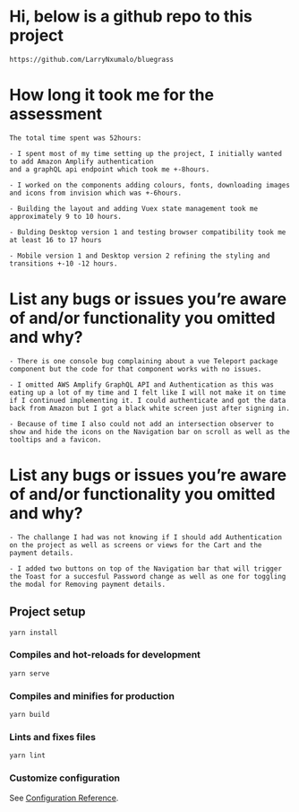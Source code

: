 # Hi, below is a github repo to this project
```
https://github.com/LarryNxumalo/bluegrass
```
# How long it took me for the assessment

```
The total time spent was 52hours:

- I spent most of my time setting up the project, I initially wanted to add Amazon Amplify authentication
and a graphQL api endpoint which took me +-8hours.

- I worked on the components adding colours, fonts, downloading images and icons from invision which was +-6hours.

- Building the layout and adding Vuex state management took me approximately 9 to 10 hours.

- Bulding Desktop version 1 and testing browser compatibility took me at least 16 to 17 hours

- Mobile version 1 and Desktop version 2 refining the styling and transitions +-10 -12 hours. 
```
# List any bugs or issues you’re aware of and/or functionality you omitted and why?

```
- There is one console bug complaining about a vue Teleport package component but the code for that component works with no issues.

- I omitted AWS Amplify GraphQL API and Authentication as this was eating up a lot of my time and I felt like I will not make it on time if I continued implementing it. I could authenticate and got the data back from Amazon but I got a black white screen just after signing in.

- Because of time I also could not add an intersection observer to show and hide the icons on the Navigation bar on scroll as well as the tooltips and a favicon.

```
# List any bugs or issues you’re aware of and/or functionality you omitted and why?

```
- The challange I had was not knowing if I should add Authentication on the project as well as screens or views for the Cart and the payment details.

- I added two buttons on top of the Navigation bar that will trigger the Toast for a succesful Password change as well as one for toggling the modal for Removing payment details.
```

## Project setup
```
yarn install
```

### Compiles and hot-reloads for development
```
yarn serve
```

### Compiles and minifies for production
```
yarn build
```

### Lints and fixes files
```
yarn lint
```

### Customize configuration
See [Configuration Reference](https://cli.vuejs.org/config/).


